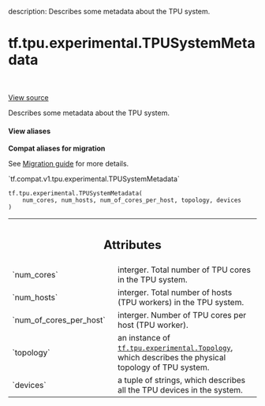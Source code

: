 description: Describes some metadata about the TPU system.

<div itemscope itemtype="http://developers.google.com/ReferenceObject">
<meta itemprop="name" content="tf.tpu.experimental.TPUSystemMetadata" />
<meta itemprop="path" content="Stable" />
<meta itemprop="property" content="__new__"/>
</div>

# tf.tpu.experimental.TPUSystemMetadata

<!-- Insert buttons and diff -->

<table class="tfo-notebook-buttons tfo-api nocontent" align="left">

</table>

<a target="_blank" class="external" href="/code/stable/tensorflow/python/tpu/tpu_system_metadata.py">View source</a>



Describes some metadata about the TPU system.

<section class="expandable">
  <h4 class="showalways">View aliases</h4>
  <p>
<b>Compat aliases for migration</b>
<p>See
<a href="https://www.tensorflow.org/guide/migrate">Migration guide</a> for
more details.</p>
<p>`tf.compat.v1.tpu.experimental.TPUSystemMetadata`</p>
</p>
</section>

<pre class="devsite-click-to-copy prettyprint lang-py tfo-signature-link">
<code>tf.tpu.experimental.TPUSystemMetadata(
    num_cores, num_hosts, num_of_cores_per_host, topology, devices
)
</code></pre>



<!-- Placeholder for "Used in" -->




<!-- Tabular view -->
 <table class="responsive fixed orange">
<colgroup><col width="214px"><col></colgroup>
<tr><th colspan="2"><h2 class="add-link">Attributes</h2></th></tr>

<tr>
<td>
`num_cores`
</td>
<td>
interger. Total number of TPU cores in the TPU system.
</td>
</tr><tr>
<td>
`num_hosts`
</td>
<td>
interger. Total number of hosts (TPU workers) in the TPU system.
</td>
</tr><tr>
<td>
`num_of_cores_per_host`
</td>
<td>
interger. Number of TPU cores per host (TPU worker).
</td>
</tr><tr>
<td>
`topology`
</td>
<td>
an instance of <a href="../../../tf/tpu/experimental/Topology.md"><code>tf.tpu.experimental.Topology</code></a>, which describes the
physical topology of TPU system.
</td>
</tr><tr>
<td>
`devices`
</td>
<td>
a tuple of strings, which describes all the TPU devices in the
system.
</td>
</tr>
</table>



